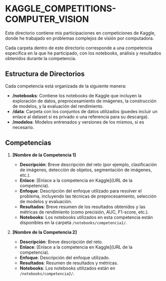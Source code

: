 # KAGGLE_COMPETITIONS-COMPUTER_VISION
Este directorio contiene mis participaciones en competiciones de Kaggle, donde he trabajado en problemas complejos de visión por computadora.

Cada carpeta dentro de este directorio corresponde a una competencia específica en la que he participado, con los notebooks, análisis y resultados obtenidos durante la competencia.

## Estructura de Directorios
Cada competencia está organizada de la siguiente manera:


- **/notebooks**: Contiene los notebooks de Kaggle que incluyen la exploración de datos, preprocesamiento de imágenes, la construcción de modelos, y la evaluación del rendimiento.
- **/data**: Carpeta con los conjuntos de datos utilizados (puedes incluir un enlace al dataset si es privado o una referencia para su descarga).
- **/modelos**: Modelos entrenados y versiones de los mismos, si es necesario.

## Competencias

1. **[Nombre de la Competencia 1]**
   - **Descripción**: Breve descripción del reto (por ejemplo, clasificación de imágenes, detección de objetos, segmentación de imágenes, etc.).
   - **Enlace**: [Enlace a la competencia en Kaggle](URL de la competencia).
   - **Enfoque**: Descripción del enfoque utilizado para resolver el problema, incluyendo las técnicas de preprocesamiento, selección de modelos y evaluación.
   - **Resultados**: Breve resumen de los resultados obtenidos y las métricas de rendimiento (como precisión, AUC, F1-score, etc.).
   - **Notebooks**: Los notebooks utilizados en esta competencia están disponibles en la carpeta `/notebooks/competencia1/`.

2. **[Nombre de la Competencia 2]**
   - **Descripción**: Breve descripción del reto.
   - **Enlace**: [Enlace a la competencia en Kaggle](URL de la competencia).
   - **Enfoque**: Descripción del enfoque utilizado.
   - **Resultados**: Resumen de resultados y métricas.
   - **Notebooks**: Los notebooks utilizados están en `/notebooks/competencia2/`.
